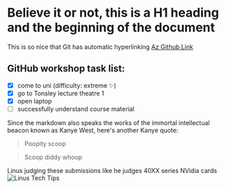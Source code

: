 # Believe it or not, this is a H1 heading and the beginning of the document

This is so nice that Git has automatic hyperlinking [Az Github Link](https://github.com/GlytchedAz/GitHub-Workshop)

## GitHub workshop task list:
- [x] come to uni (difficulty: extreme :sparkles:)
- [x] go to Tonsley lecture theatre 1
- [x] open laptop
- [ ] successfully understand course material

Since the markdown also speaks the works of the immortal intellectual beacon known as Kanye West, here's another Kanye quote:

> Poopity scoop

> Scoop diddy whoop


Linus judging these submissions like he judges 40XX series NVidia cards
![Linus Tech Tips](https://i.kym-cdn.com/entries/icons/facebook/000/032/558/temp6.jpg)